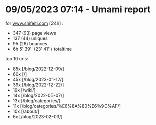 # 09/05/2023 07:14 - Umami report
for www.shifeiti.com [24h] :

 - 347 (93) page views
 - 137 (44) uniques
 - 95 (26) bounces
 - 6h 5' 39'' (23' 41'') totaltime


top 10 urls:
 - 85x [/blog/2022-12-09/]
 - 60x [/]
 - 45x [/blog/2023-01-12/]
 - 39x [/blog/2022-12-22/]
 - 19x [/wiki/]
 - 14x [/blog/2022-05-07/]
 - 13x [/blog/categories/]
 - 11x [/blog/categories/%E6%8A%80%E6%9C%AF/]
 - 10x [/about/]
 - 6x [/blog/2023-02-03/]


